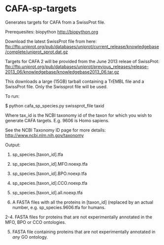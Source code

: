 CAFA-sp-targets
===============

Generates targets for CAFA from a SwissProt file. 

Prerequesites: biopython http://biopython.org

Download the latest SwissProt file from here: 
ftp://ftp.uniprot.org/pub/databases/uniprot/current_release/knowledgebase/complete/uniprot_sprot.dat.gz

Targets for CAFA 2 will be provided from the June 2013 releae of SwissProt:
ftp://ftp.uniprot.org/pub/databases/uniprot/previous_releases/release-2013_06/knowledgebase/knowledgebase2013_06.tar.gz

This downloads a large (15GB) tarball containing a TrEMBL file and a SwissProt file. Only the Swissprot file will be used.

To run:

$ python cafa_sp_species.py swissprot_file taxid

Where tax_id is the NCBI taxonomy id of the taxon for which you wish to generate CAFA targets. E.g. 9606 is Homo sapiens.

See the NCBI Taxonomy ID page for more details: http://www.ncbi.nlm.nih.gov/taxonomy

Output:

1. sp_species.[taxon_id].tfa

2. sp_species.[taxon_id].MFO.noexp.tfa

3. sp_species.[taxon_id].BPO.noexp.tfa

4. sp_species.[taxon_id].CCO.noexp.tfa 

5. sp_species.[taxon_id].all.noexp.tfa

1. A FASTA files with all the proteins in [taxon_id] (replaced by an actual number, e.g. sp_species.9606.tfa for humans.

2-4. FASTA files for proteins that are not experimentally annotated in the MFO, BPO or CCO ontologies.

5. FASTA file containing proteins that are not experimentally annotated in *any* GO ontology.


